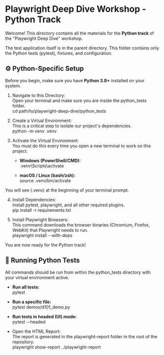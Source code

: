 # **Playwright Deep Dive Workshop \- Python Track**

Welcome\! This directory contains all the materials for the **Python track** of the "Playwright Deep Dive" workshop.

The test application itself is in the parent directory. This folder contains only the Python tests (pytest), fixtures, and configuration.

## **⚙️ Python-Specific Setup**

Before you begin, make sure you have **Python 3.8+** installed on your system.

1. Navigate to this Directory:  
   Open your terminal and make sure you are inside the python_tests folder.  
   cd path/to/playwright-deep-dive/python_tests

2. Create a Virtual Environment:  
   This is a critical step to isolate our project's dependencies.  
   python \-m venv .venv

3. Activate the Virtual Environment:  
   You must do this every time you open a new terminal to work on this project.

   - **Windows (PowerShell/CMD):**  
     .venv\\Scripts\\activate

   - **macOS / Linux (bash/zsh):**  
     source .venv/bin/activate

You will see (.venv) at the beginning of your terminal prompt.

4. Install Dependencies:  
   Install pytest, playwright, and all other required plugins.  
   pip install \-r requirements.txt

5. Install Playwright Browsers:  
   This command downloads the browser binaries (Chromium, Firefox, WebKit) that Playwright needs to run.  
   playwright install \--with-deps

You are now ready for the Python track\!

## **🚀 Running Python Tests**

All commands should be run from within the python_tests directory with your virtual environment active.

- **Run all tests:**  
  pytest

- **Run a specific file:**  
  pytest demos/d101_demo.py

- **Run tests in headed (UI) mode:**  
  pytest \--headed

- Open the HTML Report:  
  The report is generated in the playwright-report folder in the root of the repository.  
  playwright show-report ../playwright-report
